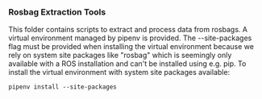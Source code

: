 ### Rosbag Extraction Tools

This folder contains scripts to extract and process data from rosbags. A virtual environment managed by pipenv is provided. The --site-packages flag must be provided when installing the virtual environment because we rely on system site packages like "rosbag" which is seemingly only available with a ROS installation and can't be installed using e.g. pip. To install the virtual environment with system site packages available: 

```
pipenv install --site-packages
```